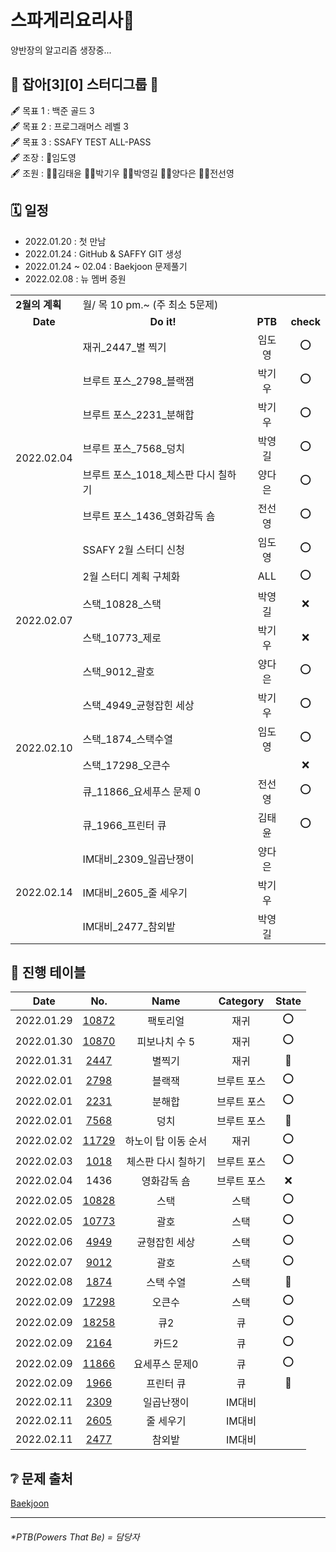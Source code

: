 스파게리요리사🍝
===
양반장의 알고리즘 생장중...


## 🤜 잡아[3][0] 스터디그룹 🤛   
🖋 목표 1 : 백준 골드 3   
🖋 목표 2 : 프로그래머스 레벨 3   
🖋 목표 3 : SSAFY TEST ALL-PASS   
🖋 조장 : 🤴임도영    
🖋 조원 : 👨‍💻김태윤 👨‍💻박기우 👨‍💻박영길 👩‍💻양다은 👩‍💻전선영   


## 🗓 일정 
- 2022.01.20 : 첫 만남
- 2022.01.24 : GitHub & SAFFY GIT 생성 
- 2022.01.24 ~ 02.04 : Baekjoon 문제풀기
- 2022.02.08 : 뉴 멤버 증원

<table>
  <tr>
    <td colspan="1"><b>2월의 계획</b></td>
     <td colspan="3">월/ 목 10 pm.~ (주 최소 5문제) </td>
  </tr>
  <tr align="center">
    <td><b>Date</b></td>
    <td><b>Do it!</b></td>
    <td><b>PTB</b></td>
    <td><b>check</b></td>
  </tr>
  <tr align="center">
    <td rowspan="8" >2022.02.04</td>
    <td align="left">재귀_2447_별 찍기</td>
    <td>임도영</td>
    <td>⭕️</td>
  </tr>
  <tr align="center">
    <td align="left">브루트 포스_2798_블랙잼</td>
    <td>박기우</td>
    <td>⭕️</td>
  </tr>
  <tr align="center">
    <td align="left">브루트 포스_2231_분해합</td>
    <td>박기우</td>
    <td>⭕️</td>
  </tr>
  <tr align="center">
    <td align="left">브루트 포스_7568_덩치</td>
    <td>박영길</td>
    <td>⭕️</td>
  </tr>
  <tr align="center">
    <td align="left">브루트 포스_1018_체스판 다시 칠하기</td>
    <td>양다은</td>
    <td>⭕️</td>
  </tr>
  <tr align="center">
    <td align="left">브루트 포스_1436_영화감독 숌</td>
    <td>전선영</td>
    <td>⭕️</td>
  </tr>
  <tr align="center">
    <td align="left">SSAFY 2월 스터디 신청</td>
    <td>임도영</td>
    <td>⭕️</td>
  </tr>
  <tr align="center">
    <td align="left">2월 스터디 계획 구체화</td>
    <td>ALL</td>
    <td>⭕️</td>
  </tr>
  <tr align="center">
    <td rowspan="2" >2022.02.07</td>
    <td align="left">스택_10828_스택</td>
    <td>박영길</td>
    <td>❌</td>
  </tr>
  <tr align="center">
    <td align="left">스택_10773_제로</td>
    <td>박기우</td>
    <td>❌</td>
  </tr>
  <tr align="center">
    <td rowspan="6" >2022.02.10</td>
    <td align="left">스택_9012_괄호</td>
    <td>양다은</td>
    <td>⭕️</td>
  </tr>
   <tr align="center">
    <td align="left">스택_4949_균형잡힌 세상</td>
    <td>박기우</td>
    <td>⭕️</td>
  </tr>
  <tr align="center">
    <td align="left">스택_1874_스택수열</td>
    <td>임도영</td>
    <td>⭕️</td>
  </tr>
  <tr align="center">
    <td align="left">스택_17298_오큰수</td>
    <td></td>
    <td>❌</td>
  </tr>
  <tr align="center">
    <td align="left">큐_11866_요세푸스 문제 0</td>
    <td>전선영</td>
    <td>⭕️</td>
  </tr>
  <tr align="center">
    <td align="left">큐_1966_프린터 큐</td>
    <td>김태윤</td>
    <td>⭕️</td>
  </tr>
  <tr align="center">
    <td rowspan="3" >2022.02.14</td>
    <td align="left">IM대비_2309_일곱난쟁이</td>
    <td>양다은</td>
    <td></td>
  </tr>
   <tr align="center">
    <td align="left">IM대비_2605_줄 세우기</td>
    <td>박기우</td>
    <td></td>
  </tr>
  <tr align="center">
    <td align="left">IM대비_2477_참외밭</td>
    <td>박영길</td>
    <td></td>
  </tr>
</table>


## 🚥 진행 테이블
|Date|No.|Name|Category|State|
|:-:|:-:|:-:|:-:|:-:|
|2022.01.29|[10872](https://github.com/Java-3-0/DaaEun_Algorithm/tree/main/workspace/bj_10872/src)|팩토리얼|재귀|⭕️|
|2022.01.30|[10870](https://github.com/Java-3-0/DaaEun_Algorithm/tree/main/workspace/bj_10870/src)|피보나치 수 5|재귀|⭕️|
|2022.01.31|[2447](https://github.com/Java-3-0/DaaEun_Algorithm/tree/main/workspace/bj_2447/src)|별찍기|재귀|💢|
|2022.02.01|[2798](https://github.com/Java-3-0/DaaEun_Algorithm/tree/main/workspace/bj_2798/src)|블랙잭|브루트 포스|⭕️|
|2022.02.01|[2231](https://github.com/Java-3-0/DaaEun_Algorithm/tree/main/workspace/bj_2231/src)|분해합|브루트 포스|⭕️|
|2022.02.01|[7568](https://github.com/Java-3-0/DaaEun_Algorithm/tree/main/workspace/bj_7568/src)|덩치|브루트 포스|💢|
|2022.02.02|[11729](https://github.com/Java-3-0/DaaEun_Algorithm/tree/main/workspace/bj_11729/src)|하노이 탑 이동 순서|재귀|⭕️|
|2022.02.03|[1018](https://github.com/Java-3-0/DaaEun_Algorithm/tree/main/workspace/bj_1018/src)|체스판 다시 칠하기|브루트 포스|⭕️|
|2022.02.04|1436|영화감독 숌|브루트 포스|❌|
|2022.02.05|[10828](https://github.com/Java-3-0/DaaEun_Algorithm/tree/main/workspace/bj_10828/src)|스택|스택|⭕️|
|2022.02.05|[10773](https://github.com/Java-3-0/DaaEun_Algorithm/tree/main/workspace/bj_10773/src)|괄호|스택|⭕️|
|2022.02.06|[4949](https://github.com/Java-3-0/DaaEun_Algorithm/tree/main/workspace/bj_4949/src)|균형잡힌 세상|스택|⭕️|
|2022.02.07|[9012](https://github.com/Java-3-0/DaaEun_Algorithm/tree/main/workspace/bj_9012/src)|괄호|스택|⭕️|
|2022.02.08|[1874](https://github.com/Java-3-0/DaaEun_Algorithm/tree/main/workspace/bj_1874/src)|스택 수열|스택|💢|
|2022.02.09|[17298](https://github.com/Java-3-0/DaaEun_Algorithm/tree/main/workspace/bj_17298/src)|오큰수|스택|⭕️|
|2022.02.09|[18258](https://github.com/Java-3-0/DaaEun_Algorithm/tree/main/workspace/bj_18258/src)|큐2|큐|⭕️|
|2022.02.09|[2164](https://github.com/Java-3-0/DaaEun_Algorithm/tree/main/workspace/bj_2164/src)|카드2|큐|⭕️|
|2022.02.09|[11866](https://github.com/Java-3-0/DaaEun_Algorithm/tree/main/workspace/bj_11866/src)|요세푸스 문제0|큐|⭕️|
|2022.02.09|[1966](https://github.com/Java-3-0/DaaEun_Algorithm/tree/main/workspace/bj_1966/src)|프린터 큐|큐|💢|
|2022.02.11|[2309](https://github.com/Java-3-0/DaaEun_Algorithm/tree/main/workspace/bj_2309/src)|일곱난쟁이|IM대비||
|2022.02.11|[2605](https://github.com/Java-3-0/DaaEun_Algorithm/tree/main/workspace/bj_2605/src)|줄 세우기|IM대비||
|2022.02.11|[2477](https://github.com/Java-3-0/DaaEun_Algorithm/tree/main/workspace/bj_2477/src)|참외밭|IM대비||

## ❔ 문제 출처
[Baekjoon](https://www.acmicpc.net/)


* * *
###### *PTB(Powers That Be) = 담당자
